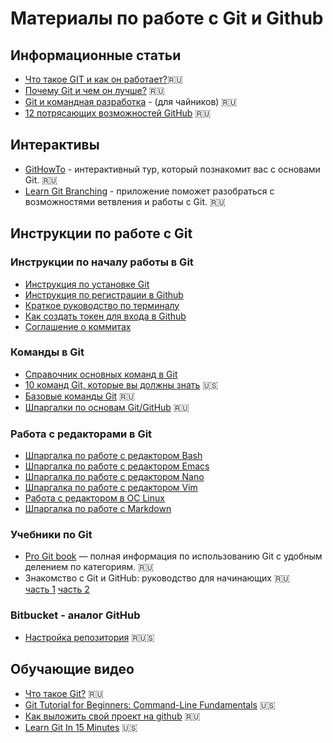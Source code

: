# Материалы по работе с Git и Github


## Информационные статьи

- [Что такое GIT и как он работает?](https://seo.ru/blog/chto-takoe-git/)🇷🇺
- [Почему Git и чем он лучше?](https://habr.com/ru/post/104198/) 🇷🇺
- [Git и командная разработка](https://vk.com/@javarush-git-i-komandnaya-razrabotka-dlya-chainikov) - (для чайников) 🇷🇺
- [12 потрясающих возможностей GitHub](https://javarush.ru/groups/posts/1820-12-potrjasajujshikh-vozmozhnostey-github) 🇷🇺

## Интерактивы

- [GitHowTo](https://githowto.com/ru) - интерактивный тур, который познакомит вас с основами Git. 🇷🇺
- [Learn Git Branching](https://learngitbranching.js.org/?locale=ru_RU) - приложение поможет разобраться с возможностями ветвления и работы с Git. 🇷🇺

## Инструкции по работе с Git

### Инструкции по началу работы в Git

- [Инструкция по установке Git](https://github.com/netology-code/guides/tree/master/git)
- [Инструкция по регистрации в Github](https://github.com/netology-code/guides/tree/master/github)
- [Краткое руководство по терминалу](https://github.com/netology-code/guides/blob/master/git-terminal/git-terminal.md)
- [Как создать токен для входа в Github](https://github.com/netology-code/guides/tree/master/github-access-token)
- [Соглашение о коммитах](https://www.conventionalcommits.org/ru/v1.0.0/)

### Команды в Git

- [Справочник основных команд в Git](https://github.com/netology-code/guides/blob/master/git-basics/GitCommandGuide.md)
- [10 команд Git, которые вы должны знать](https://towardsdatascience.com/10-git-commands-you-should-know-df54bea1595c) 🇺🇸
- [Базовые команды Git](https://github.github.com/training-kit/downloads/ru/github-git-cheat-sheet/) 🇷🇺
- [Шпаргалки по основам Git/GitHub](https://medium.com/@vvladislavv/%D1%88%D0%BF%D0%B0%D1%80%D0%B3%D0%B0%D0%BB%D0%BA%D0%B0-%D0%BF%D0%BE-%D0%BE%D1%81%D0%BD%D0%BE%D0%B2%D0%B0%D0%BC-git-github-dcd6b91406a8) 🇷🇺

### Работа с редакторами в Git

- [Шпаргалка по работе с редактором Bash](https://github.com/netology-code/guides/blob/master/editors/bash-editor.md)
- [Шпаргалка по работе с редактором Emacs](https://github.com/netology-code/guides/blob/master/editors/emacs-editor.md)
- [Шпаргалка по работе с редактором Nano](https://github.com/netology-code/guides/blob/master/editors/Nano-editor.md)
- [Шпаргалка по работе с редактором Vim](https://github.com/netology-code/guides/blob/master/editors/Vim-editor.md)
- [Работа с редактором в ОС Linux](https://github.com/netology-code/guides/blob/master/editors/Linux-editors.md)
- [Шпаргалка по работе с Markdown](https://github.com/netology-code/guides/blob/master/editors/Markdown-docs.md)

### Учебники по Git

- [Pro Git book](https://git-scm.com/book/ru/v2) — полная информация по использованию Git с удобным делением по категориям. 🇷🇺
- Знакомство с Git и GitHub: руководство для начинающих 🇷🇺  
  [часть 1](https://medium.com/nuances-of-programming/%D0%B7%D0%BD%D0%B0%D0%BA%D0%BE%D0%BC%D1%81%D1%82%D0%B2%D0%BE-%D1%81-git-%D0%B8-github-%D1%80%D1%83%D0%BA%D0%BE%D0%B2%D0%BE%D0%B4%D1%81%D1%82%D0%B2%D0%BE-%D0%B4%D0%BB%D1%8F-%D0%BD%D0%B0%D1%87%D0%B8%D0%BD%D0%B0%D1%8E%D1%89%D0%B8%D1%85-54ea2567d76c) [часть 2](https://medium.com/nuances-of-programming/%D0%B7%D0%BD%D0%B0%D0%BA%D0%BE%D0%BC%D1%81%D1%82%D0%B2%D0%BE-%D1%81-git-%D0%B8-github-%D1%80%D1%83%D0%BA%D0%BE%D0%B2%D0%BE%D0%B4%D1%81%D1%82%D0%B2%D0%BE-%D0%B4%D0%BB%D1%8F-%D0%BD%D0%B0%D1%87%D0%B8%D0%BD%D0%B0%D1%8E%D1%89%D0%B8%D1%85-9090c4c07f87)

### Bitbucket - аналог GitHub

- [Настройка репозитория](https://www.atlassian.com/ru/git/tutorials/setting-up-a-repository) 🇷🇺🇸

## Обучающие видео

- [Что такое Git?](https://www.youtube.com/watch?v=W4hoc24K93E&list=PLDyvV36pndZFHXjXuwA_NywNrVQO0aQqb&index=1) 🇷🇺
- [Git Tutorial for Beginners: Command-Line Fundamentals](https://www.youtube.com/watch?v=HVsySz-h9r4) 🇺🇸
- [Как выложить свой проект на github](https://www.youtube.com/watch?v=CUDgSbaYGx4) 🇷🇺
- [Learn Git In 15 Minutes](https://www.youtube.com/watch?v=USjZcfj8yxE) 🇺🇸
